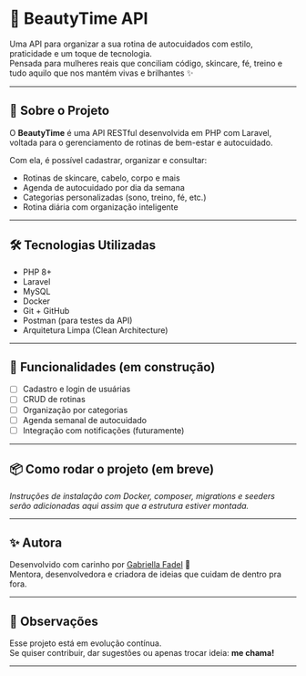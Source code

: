 # 💅 BeautyTime API

Uma API para organizar a sua rotina de autocuidados com estilo, praticidade e um toque de tecnologia.  
Pensada para mulheres reais que conciliam código, skincare, fé, treino e tudo aquilo que nos mantém vivas e brilhantes ✨

---

## 🚀 Sobre o Projeto

O **BeautyTime** é uma API RESTful desenvolvida em PHP com Laravel, voltada para o gerenciamento de rotinas de bem-estar e autocuidado.

Com ela, é possível cadastrar, organizar e consultar:

- Rotinas de skincare, cabelo, corpo e mais
- Agenda de autocuidado por dia da semana
- Categorias personalizadas (sono, treino, fé, etc.)
- Rotina diária com organização inteligente

---

## 🛠️ Tecnologias Utilizadas

- PHP 8+
- Laravel
- MySQL
- Docker
- Git + GitHub
- Postman (para testes da API)
- Arquitetura Limpa (Clean Architecture)

---

## 📁 Funcionalidades (em construção)

- [ ] Cadastro e login de usuárias
- [ ] CRUD de rotinas
- [ ] Organização por categorias
- [ ] Agenda semanal de autocuidado
- [ ] Integração com notificações (futuramente)

---

## 📦 Como rodar o projeto (em breve)

<em>Instruções de instalação com Docker, composer, migrations e seeders serão adicionadas aqui assim que a estrutura estiver montada.</em>

---

## ✨ Autora

Desenvolvido com carinho por [Gabriella Fadel](https://github.com/gabeefadel) 💖  
Mentora, desenvolvedora e criadora de ideias que cuidam de dentro pra fora.

---

## 📌 Observações

Esse projeto está em evolução contínua.  
Se quiser contribuir, dar sugestões ou apenas trocar ideia: **me chama!**

---